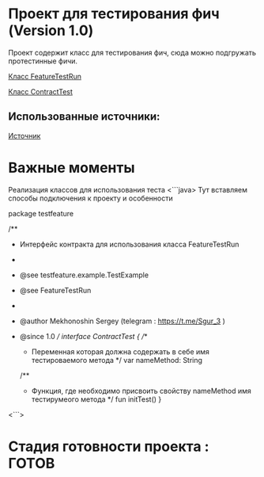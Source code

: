 
# Проект для тестирования фич (Version 1.0)

Проект содержит класс для тестирования фич, сюда можно подгружать протестинные фичи.

[Класс FeatureTestRun](https://github.com/Sguruu/Teaching-project-on-technology-and-others/blob/TestFeatureMain/src/main/kotlin/testfeature/FeatureTestRun.kt)

[Класс ContractTest](https://github.com/Sguruu/Teaching-project-on-technology-and-others/blob/TestFeatureMain/src/main/kotlin/testfeature/ContractTest.kt)

## Использованные источники:
[Источник](url)
##

# Важные моменты 
Реализация классов для использования теста 
<```java>
Тут вставляем способы подключения к проекту и особенности 

package testfeature

/**
 * Интерфейс контракта для использования класса FeatureTestRun
 *
 * @see testfeature.example.TestExample
 * @see FeatureTestRun
 *
 * @author Mekhonoshin Sergey (telegram : https://t.me/Sgur_3 )
 * @since 1.0
 */
interface ContractTest<T> {
    /**
     * Переменная которая должна содержать в себе имя тестироваемого метода
     */
    var nameMethod: String

    /**
     * Функция, где необходимо присвоить свойству nameMethod имя тестирумеого метода
     */
    fun initTest()
}

<```>
# Стадия готовности проекта : ГОТОВ
